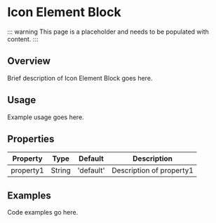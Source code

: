 # Icon Element Block

::: warning
This page is a placeholder and needs to be populated with content.
:::

## Overview

Brief description of Icon Element Block goes here.

## Usage

Example usage goes here.

## Properties

| Property | Type | Default | Description |
|----------|------|---------|-------------|
| property1 | String | 'default' | Description of property1 |

## Examples

Code examples go here.
